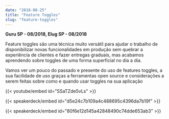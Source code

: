 ```yaml
---
date: "2018-08-25"
title: "Feature Toggles"
slug: "feature-toggles"
---
```


**Guru SP - 08/2018, Elug SP - 08/2018**

Feature toggles são uma técnica muito versátil para ajudar o trabalho de disponibilizar novas
funcionalidades em produção sem quebrar a experiência de clientes e fazer entregas graduais,
mas acabamos aprendendo sobre toggles de uma forma superficial no dia a dia.

Vamos ver um pouco do passado e presente do uso de features toggles, a sua facilidade de
uso graças a ferramentas open source e considerações a serem feitas sobre como e quando usar
toggles na sua aplicação

{{< youtube/embed id="SSaTZde5vLs" >}}

{{< speakerdeck/embed id="d5e24c7b109a4c488695c4396da7b19f" >}}

{{< speakerdeck/embed id="80f6e12d145a42848490c74dde653ab3" >}}